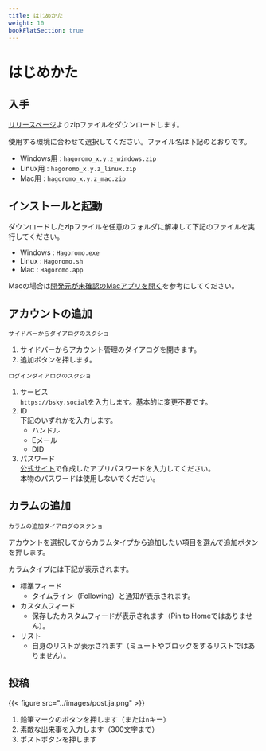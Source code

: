 ```yaml
---
title: はじめかた
weight: 10
bookFlatSection: true
---
```


# はじめかた

## 入手

[リリースページ](https://github.com/ioriayane/Hagoromo/releases)よりzipファイルをダウンロードします。

使用する環境に合わせて選択してください。ファイル名は下記のとおりです。

- Windows用 : `hagoromo_x.y.z_windows.zip`
- Linux用 : `hagoromo_x.y.z_linux.zip`
- Mac用 : `hagoromo_x.y.z_mac.zip`


## インストールと起動

ダウンロードしたzipファイルを任意のフォルダに解凍して下記のファイルを実行してください。

- Windows : `Hagoromo.exe`
- Linux : `Hagoromo.sh`
- Mac : `Hagoromo.app`

Macの場合は[開発元が未確認のMacアプリを開く](https://support.apple.com/ja-jp/guide/mac-help/mh40616/mac)を参考にしてください。

## アカウントの追加

```
サイドバーからダイアログのスクショ
```

1. サイドバーからアカウント管理のダイアログを開きます。
2. 追加ボタンを押します。


```
ログインダイアログのスクショ
```

1. サービス  
   `https://bsky.social`を入力します。基本的に変更不要です。
2. ID  
   下記のいずれかを入力します。
     - ハンドル
     - Eメール
     - DID
4. パスワード  
   [公式サイト](https://bsky.app/settings/app-passwords)で作成したアプリパスワードを入力してください。  
   本物のパスワードは使用しないでください。


## カラムの追加

```
カラムの追加ダイアログのスクショ
```

アカウントを選択してからカラムタイプから追加したい項目を選んで追加ボタンを押します。

カラムタイプには下記が表示されます。

- 標準フィード
  - タイムライン（Following）と通知が表示されます。
- カスタムフィード
  - 保存したカスタムフィードが表示されます（Pin to Homeではありません）。
- リスト
  - 自身のリストが表示されます（ミュートやブロックをするリストではありません）。

## 投稿

{{< figure src="../images/post.ja.png" >}}

1. 鉛筆マークのボタンを押します（または`n`キー）
2. 素敵な出来事を入力します（300文字まで）
3. ポストボタンを押します
